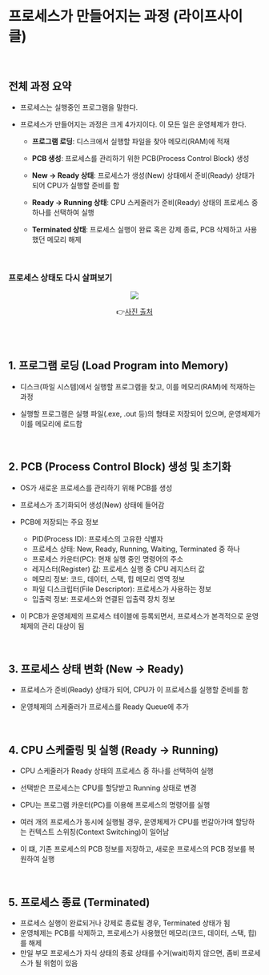 # 프로세스가 만들어지는 과정 (라이프사이클)

<br/>

## 전체 과정 요약

- 프로세스는 실행중인 프로그램을 말한다.

- 프로세스가 만들어지는 과정은 크게 4가지이다. 이 모든 일은 운영체제가 한다.

  - <strong>프로그램 로딩</strong>: 디스크에서 실행할 파일을 찾아 메모리(RAM)에 적재

  - <strong>PCB 생성</strong>: 프로세스를 관리하기 위한 PCB(Process Control Block) 생성
  - <strong>New → Ready 상태</strong>: 프로세스가 생성(New) 상태에서 준비(Ready) 상태가 되어 CPU가 실행할 준비를 함
  - <strong>Ready → Running 상태</strong>: CPU 스케줄러가 준비(Ready) 상태의 프로세스 중 하나를 선택하여 실행
  - <strong>Terminated 상태</strong>: 프로세스 실행이 완료 혹은 강제 종료, PCB 삭제하고 사용했던 메모리 해제

<br/>

### 프로세스 상태도 다시 살펴보기

<div align="center">

<img src="img/diagram_of_process_state.png" />

👉<a href="https://zangzangs.tistory.com/108">사진 출처</a>

</div>

<br/><br/>

## 1. 프로그램 로딩 (Load Program into Memory)

- 디스크(파일 시스템)에서 실행할 프로그램을 찾고, 이를 메모리(RAM)에 적재하는 과정

- 실행할 프로그램은 실행 파일(.exe, .out 등)의 형태로 저장되어 있으며, 운영체제가 이를 메모리에 로드함

<br/>

## 2. PCB (Process Control Block) 생성 및 초기화

- OS가 새로운 프로세스를 관리하기 위해 PCB를 생성
- 프로세스가 초기화되어 생성(New) 상태에 들어감

- PCB에 저장되는 주요 정보

  - PID(Process ID): 프로세스의 고유한 식별자
  - 프로세스 상태: New, Ready, Running, Waiting, Terminated 중 하나
  - 프로세스 카운터(PC): 현재 실행 중인 명령어의 주소
  - 레지스터(Register) 값: 프로세스 실행 중 CPU 레지스터 값
  - 메모리 정보: 코드, 데이터, 스택, 힙 메모리 영역 정보
  - 파일 디스크립터(File Descriptor): 프로세스가 사용하는 정보
  - 입출력 정보: 프로세스와 연결된 입출력 장치 정보

- 이 PCB가 운영체제의 프로세스 테이블에 등록되면서, 프로세스가 본격적으로 운영체제의 관리 대상이 됨

<br/>

## 3. 프로세스 상태 변화 (New → Ready)

- 프로세스가 준비(Ready) 상태가 되어, CPU가 이 프로세스를 실행할 준비를 함

- 운영체제의 스케줄러가 프로세스를 Ready Queue에 추가

<br/>

## 4. CPU 스케줄링 및 실행 (Ready → Running)

- CPU 스케줄러가 Ready 상태의 프로세스 중 하나를 선택하여 실행
- 선택받은 프로세스는 CPU를 할당받고 Running 상태로 변경
- CPU는 프로그램 카운터(PC)를 이용해 프로세스의 명령어를 실행

- 여러 개의 프로세스가 동시에 실행될 경우, 운영체제가 CPU를 번갈아가며 할당하는 컨텍스트 스위칭(Context Switching)이 일어남
- 이 떄, 기존 프로세스의 PCB 정보를 저장하고, 새로운 프로세스의 PCB 정보를 복원하여 실행

<br/>

## 5. 프로세스 종료 (Terminated)

- 프로세스 실행이 완료되거나 강제로 종료될 경우, Terminated 상태가 됨
- 운영체제는 PCB를 삭제하고, 프로세스가 사용했던 메모리(코드, 데이터, 스택, 힙)를 해제
- 만일 부모 프로세스가 자식 상태의 종료 상태를 수거(wait)하지 않으면, 좀비 프로세스가 될 위험이 있음

<br/>
